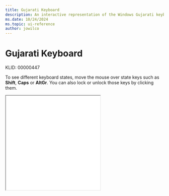 ```yaml
---
title: Gujarati Keyboard
description: An interactive representation of the Windows Gujarati keyboard. To see different keyboard states, click or move the mouse over the state keys.
ms.date: 10/24/2024
ms.topic: ui-reference
author: jowilco
---
```


# Gujarati Keyboard

KLID: 00000447

To see different keyboard states, move the mouse over state keys such as **Shift**, **Caps** or **AltGr**. You can also lock or unlock those keys by clicking them.

<iframe src="kbdinguj.html" height="300"></iframe>
